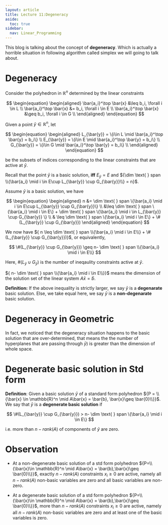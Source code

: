 ```yaml
---
layout: article
title: Lecture 11:Degeneracy
aside:
  toc: true
sidebar:
  nav: Linear_Programming
---
```


This blog is talking about the concept of <b>degeneracy</b>. Which is actually a horrible situation in following algorithm called simplex we will going to talk about.

<!--more--> 

# Degeneracy

Consider the polyhedron in ${ \mathbb{R}^n }$ determined by the linear constraints

<center>$$
\begin{equation}
\begin{aligned}
\bar{a_i}^\top \bar{x} &\leq b_i, \forall i \in L \\
\bar{a_i}^\top \bar{x} &= b_i, \forall i \in E \\
\bar{a_i}^\top \bar{x} &\geq b_i, \forall i \in G \\
\end{aligned}
\end{equation}
$$</center>

Given a point ${ \bar{y}\in \mathbb{R}^n }$, let 

<center>$$
\begin{equation}
\begin{aligned}
L_{\bar{y}} = \{i\in L \mid \bar{a_i}^\top \bar{y} = b_i\} \\
E_{\bar{y}} = \{i\in E \mid \bar{a_i}^\top \bar{y} = b_i\} \\
G_{\bar{y}} = \{i\in G \mid \bar{a_i}^\top \bar{y} = b_i\} \\
\end{aligned}
\end{equation}
$$</center>

be the subsets of indices corresponding to the linear constraints that are active at ${ \bar{y} }$.

Recall that the point ${ \bar{y} }$ is a basic solution, <b>iff</b> ${E_{\bar{y}}= E}$ and ${\dim  \text{ } span \\{\bar{a_i} \mid i \in E\cup L_{\bar{y}} \cup G_{\bar{y}}\\} = n}$.

Assume ${\bar{y}}$ is a basic solution, we have 

<center>$$
\begin{equation}
\begin{aligned}
 n &= \dim  \text{ } span \{\bar{a_i} \mid i \in E\cup L_{\bar{y}} \cup G_{\bar{y}}\} \\
&\leq \dim  \text{ } span \{\bar{a_i} \mid i \in E\} +  \dim  \text{ } span \{\bar{a_i} \mid i \in L_{\bar{y}} \cup G_{\bar{y}} \} \\
& \leq  \dim  \text{ } span \{\bar{a_i} \mid i \in E\} + \#(L_{\bar{y}} \cup G_{\bar{y}})
\end{aligned}
\end{equation}
$$</center>

We now have ${ n \leq   \dim  \text{ } span \\{\bar{a_i} \mid i \in E\\} + \#(L_{\bar{y}} \cup G_{\bar{y}})}$, or equivalently,

<center>$$
\#(L_{\bar{y}} \cup G_{\bar{y}}) \geq n- \dim  \text{ } span \\{\bar{a_i} \mid i \in E\\}
$$</center>

Here, ${ \#(L_{\bar{y}} \cup G_{\bar{y}}) }$ is the number of ineqaulity constraints active at ${\bar{y}}$.

${ n- \dim  \text{ } span \\{\bar{a_i} \mid i \in E\\}}$ means the dimension of the solution set of the linear system ${A\bar{x}=\bar{b}}$.

<b>Definition:</b> If the above inequality is strictly larger, we say ${\bar{y}}$ is a <b>degenarate</b> basic solution. Else, we take equal here, we say ${\bar{y}}$ is a <b>non-degenarate</b> basic solution.

# Degeneracy in Geometric

In fact, we noticed that the degeneracy situation happens to the basic solution that are over-determined, that means the the number of hyperplanes that are passing through ${\bar{y})}$ is greater than the dimension of whole space.

# Degenerate basic solution in Std form

<b>Definition</b>: Given a basic solution ${\bar{y}}$ of a standard form polyhedron ${P = \\{\bar{x} \in \mathbb{R}^n \mid A\bar{x} = \bar{b}, \bar{x}\geq \bar{0}\\}}$. We say that ${\bar{y}}$ is a <b>degenerate basic solution</b> if 

<center>$$
\#(L_{\bar{y}} \cup G_{\bar{y}}) > n- \dim  \text{ } span \{\bar{a_i} \mid i \in E\}
$$</center>

i.e. more than ${n-rank(A)}$ of components of ${\bar{y}}$ are zero.

# Observation

* At a non-degenerate basic solution of a std form polyhedron ${P=\\{\bar{x}\in \mathbb{R}^n \mid A\bar{x} = \bar{b},\bar{x}\geq \bar{0}\\}}$, exactly  ${n-rank(A)}$ constraints ${x_i \geq 0}$ are active, namely all ${n-rank(A)}$ non-basic variables are zero and all basic variables are non-zero.

* At a degenerate basic solution of a std form polyhedron ${P=\\{\bar{x}\in \mathbb{R}^n \mid A\bar{x} = \bar{b},\bar{x}\geq \bar{0}\\}}$, more than ${n-rank(A)}$ constraints ${x_i \geq 0}$ are active, namely all ${n-rank(A)}$ non-basic variables are zero and at least one of the basic variables is zero.